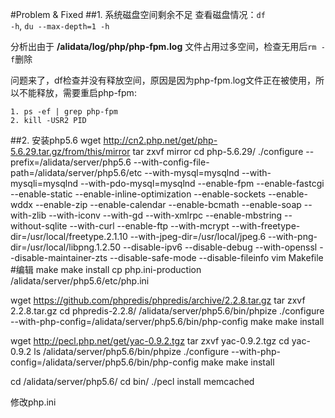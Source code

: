 #Problem & Fixed
##1. 系统磁盘空间剩余不足
查看磁盘情况：<code>df -h</code>, <code>du --max-depth=1 -h</code>

分析出由于 **/alidata/log/php/php-fpm.log** 文件占用过多空间，检查无用后<code>rm -f</code>删除

问题来了，df检查并没有释放空间，原因是因为php-fpm.log文件正在被使用，所以不能释放，需要重启php-fpm: 

    1. ps -ef | grep php-fpm
    2. kill -USR2 PID

##2. 安装php5.6
wget http://cn2.php.net/get/php-5.6.29.tar.gz/from/this/mirror
tar zxvf mirror
cd php-5.6.29/
./configure  --prefix=/alidata/server/php5.6 --with-config-file-path=/alidata/server/php5.6/etc --with-mysql=mysqlnd --with-mysqli=mysqlnd --with-pdo-mysql=mysqlnd --enable-fpm --enable-fastcgi --enable-static --enable-inline-optimization --enable-sockets --enable-wddx --enable-zip --enable-calendar --enable-bcmath --enable-soap --with-zlib --with-iconv --with-gd --with-xmlrpc --enable-mbstring --without-sqlite --with-curl --enable-ftp --with-mcrypt --with-freetype-dir=/usr/local/freetype.2.1.10 --with-jpeg-dir=/usr/local/jpeg.6 --with-png-dir=/usr/local/libpng.1.2.50 --disable-ipv6 --disable-debug --with-openssl --disable-maintainer-zts --disable-safe-mode --disable-fileinfo
vim Makefile #编辑
make
make install
cp php.ini-production /alidata/server/php5.6/etc/php.ini

wget https://github.com/phpredis/phpredis/archive/2.2.8.tar.gz
tar zxvf 2.2.8.tar.gz 
cd phpredis-2.2.8/
/alidata/server/php5.6/bin/phpize 
./configure --with-php-config=/alidata/server/php5.6/bin/php-config 
make
make install


wget http://pecl.php.net/get/yac-0.9.2.tgz
tar zxvf yac-0.9.2.tgz 
cd yac-0.9.2
ls
/alidata/server/php5.6/bin/phpize 
./configure --with-php-config=/alidata/server/php5.6/bin/php-config 
make
make install

cd /alidata/server/php5.6/
cd bin/
./pecl install memcached

修改php.ini